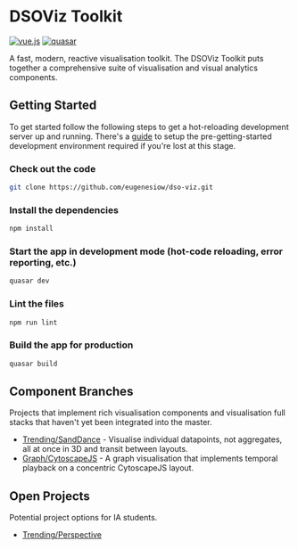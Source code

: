 # DSOViz Toolkit

[![vue.js](https://img.shields.io/badge/vue.js-2.6.10-blue)](https://github.com/vuejs/vue)
[![quasar](https://img.shields.io/badge/quasar-1.5.4-blue)](https://github.com/quasarframework/quasar)

A fast, modern, reactive visualisation toolkit. The DSOViz Toolkit puts together a comprehensive suite of visualisation and visual analytics components.

## Getting Started

To get started follow the following steps to get a hot-reloading development server up and running. 
There's a [guide](docs/setup_dev_environment.md) to setup the pre-getting-started development environment required if you're lost at this stage.

### Check out the code
```bash
git clone https://github.com/eugenesiow/dso-viz.git
```

### Install the dependencies
```bash
npm install
```

### Start the app in development mode (hot-code reloading, error reporting, etc.)
```bash
quasar dev
```

### Lint the files
```bash
npm run lint
```

### Build the app for production
```bash
quasar build
```

## Component Branches

Projects that implement rich visualisation components and visualisation full stacks that haven't yet been integrated into the master.

* [Trending/SandDance](https://github.com/eugenesiow/dso-viz/tree/nhs-test) - Visualise individual datapoints, not aggregates, all at once in 3D and transit between layouts.
* [Graph/CytoscapeJS](https://github.com/eugenesiow/dso-viz/tree/rying) - A graph visualisation that implements temporal playback on a concentric CytoscapeJS layout.

## Open Projects

Potential project options for IA students.

* [Trending/Perspective](docs/project_trending_perspective.md)

